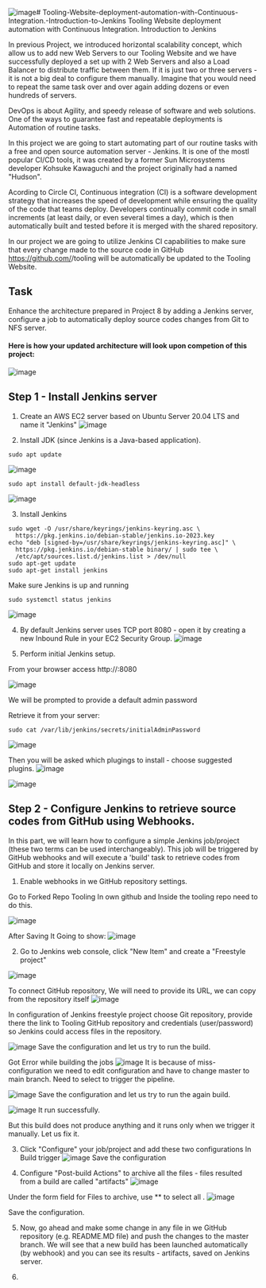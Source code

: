![image](https://github.com/user-attachments/assets/38d7173c-f77c-4b5b-884e-be85aa00e59c)# Tooling-Website-deployment-automation-with-Continuous-Integration.-Introduction-to-Jenkins
Tooling Website deployment automation with Continuous Integration. Introduction to Jenkins

In previous Project, we introduced horizontal scalability concept, which allow us to add new Web Servers to our Tooling Website and we have successfully deployed a set up with 2 Web Servers and also a Load Balancer to distribute traffic between them. If it is just two or three servers - it is not a big deal to configure them manually. Imagine that you would need to repeat the same task over and over again adding dozens or even hundreds of servers.

DevOps is about Agility, and speedy release of software and web solutions. One of the ways to guarantee fast and repeatable deployments is Automation of routine tasks.

In this project we are going to start automating part of our routine tasks with a free and open source automation server - Jenkins. It is one of the mostl popular CI/CD tools, it was created by a former Sun Microsystems developer Kohsuke Kawaguchi and the project originally had a named "Hudson".

Acording to Circle CI, Continuous integration (CI) is a software development strategy that increases the speed of development while ensuring the quality of the code that teams deploy. Developers continually commit code in small increments (at least daily, or even several times a day), which is then automatically built and tested before it is merged with the shared repository.

In our project we are going to utilize Jenkins CI capabilities to make sure that every change made to the source code in GitHub https://github.com/<yourname>/tooling will be automatically be updated to the Tooling Website.

## Task
Enhance the architecture prepared in Project 8 by adding a Jenkins server, configure a job to automatically deploy source codes changes from Git to NFS server.

#### Here is how your updated architecture will look upon competion of this project:

![image](https://github.com/user-attachments/assets/76a1ede9-a4bb-42c8-ba13-3f27dd4a3a9c)


## Step 1 - Install Jenkins server
1. Create an AWS EC2 server based on Ubuntu Server 20.04 LTS and name it "Jenkins"
![image](https://github.com/user-attachments/assets/4bb0dd0b-3715-40d7-83ee-375510f28528)

2. Install JDK (since Jenkins is a Java-based application).

```
sudo apt update
```
![image](https://github.com/user-attachments/assets/6fbaa279-50d0-4b69-9824-3c353d47c562)


```
sudo apt install default-jdk-headless
```
![image](https://github.com/user-attachments/assets/e85f4225-3675-41cc-9a61-2c058d3795af)

3. Install Jenkins

```
sudo wget -O /usr/share/keyrings/jenkins-keyring.asc \
  https://pkg.jenkins.io/debian-stable/jenkins.io-2023.key
echo "deb [signed-by=/usr/share/keyrings/jenkins-keyring.asc]" \
  https://pkg.jenkins.io/debian-stable binary/ | sudo tee \
  /etc/apt/sources.list.d/jenkins.list > /dev/null
sudo apt-get update
sudo apt-get install jenkins
```

Make sure Jenkins is up and running
```
sudo systemctl status jenkins
```
![image](https://github.com/user-attachments/assets/53c67534-3b96-4f61-b3c4-7c360aef58d8)


4. By default Jenkins server uses TCP port 8080 - open it by creating a new Inbound Rule in your EC2 Security Group.
![image](https://github.com/user-attachments/assets/51166252-af46-4cca-bd42-b8c45cc88d3b)

5. Perform initial Jenkins setup.

From your browser access http://<Jenkins-Server-Public-IP-Address-or-Public-DNS-Name>:8080

![image](https://github.com/user-attachments/assets/c1147bf7-f29e-456f-8972-e86c8209fad1)

We will be prompted to provide a default admin password

Retrieve it from your server:
```
sudo cat /var/lib/jenkins/secrets/initialAdminPassword
```
![image](https://github.com/user-attachments/assets/e3093b8b-38d3-44ee-b936-ecd88708ce75)

Then you will be asked which plugings to install - choose suggested plugins.
![image](https://github.com/user-attachments/assets/4b934f87-0bf0-42c0-b909-88ae12414803)

![image](https://github.com/user-attachments/assets/7987a70a-a5f1-4032-a09d-cd1ef2799712)


## Step 2 - Configure Jenkins to retrieve source codes from GitHub using Webhooks.

In this part, we will learn how to configure a simple Jenkins job/project (these two terms can be used interchangeably). This job will  be triggered by GitHub webhooks and will execute a 'build' task to retrieve codes from GitHub and store it locally on Jenkins server.

1. Enable webhooks in we GitHub repository settings.

Go to Forked Repo Tooling In own github and Inside the tooling repo need to do this.

![image](https://github.com/user-attachments/assets/d7f146ef-0051-44ba-bdf1-c87b219fada1)

After Saving It Going to show:
![image](https://github.com/user-attachments/assets/89aa6a21-86d8-4089-9490-21ebc8fbabd4)

2. Go to Jenkins web console, click "New Item" and create a "Freestyle project"

![image](https://github.com/user-attachments/assets/b2bd8adf-f718-4dcb-a736-736d068ca12d)


To connect GitHub repository, We will need to provide its URL, we can copy from the repository itself
![image](https://github.com/user-attachments/assets/d3f811d5-4bc4-4444-a390-1fefdb4d0da7)

In configuration of Jenkins freestyle project choose Git repository, provide there the link to Tooling GitHub repository and credentials (user/password) so Jenkins could access files in the repository.

![image](https://github.com/user-attachments/assets/ed96aa41-41a2-452d-a30e-6cf5ac935d0f)
Save the configuration and let us try to run the build.


Got Error while building the jobs 
![image](https://github.com/user-attachments/assets/c1ef8d2e-0bf7-4106-ad62-a2f4df86d85a)
It is because of miss-configuration we need to edit configuration and have to change master to main branch. Need to select to trigger the pipeline.

![image](https://github.com/user-attachments/assets/5b308107-47ed-4424-8312-81aaf0ab6bfb)
Save the configuration and let us try to run the again build.

![image](https://github.com/user-attachments/assets/0d578ec6-02ba-4268-8d83-4a2f60a427b6)
It run successfully.

But this build does not produce anything and it runs only when we trigger it manually. Let us fix it.

3. Click "Configure" your job/project and add these two configurations
In Build trigger
![image](https://github.com/user-attachments/assets/d9cff3ea-b5bf-4035-b3e6-249f155c4d9f)
Save the configuration


4. Configure "Post-build Actions" to archive all the files - files resulted from a build are called "artifacts"
![image](https://github.com/user-attachments/assets/75ee0ae8-f1b9-4afb-aa89-3d3c8c3af4ec)

Under the form field for Files to archive, use ** to select all .
![image](https://github.com/user-attachments/assets/c136a336-5848-4ada-b049-6f76388d9176)

Save the configuration.

5. Now, go ahead and make some change in any file in we GitHub repository (e.g. README.MD file) and push the changes to the master branch. We will see that a new build has been launched automatically (by webhook) and you can see its results - artifacts, saved on Jenkins server.


6. 




